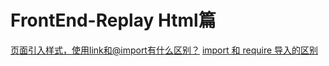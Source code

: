 # FrontEnd-Replay Html篇
[页面引入样式，使用link和@import有什么区别？](./1/README.md)
[import 和 require 导入的区别](./2/README.md)